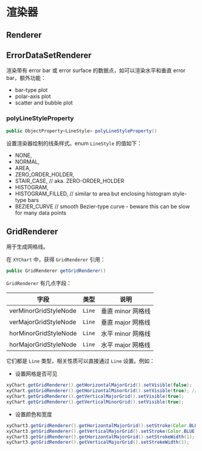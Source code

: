 # 渲染器

## Renderer



## ErrorDataSetRenderer

渲染带有 error bar 或 error surface 的数据点，如可以渲染水平和垂直 error bar，额外功能：

- bar-type plot
- polar-axis plot
- scatter and bubble plot

### polyLineStyleProperty

```java
public ObjectProperty<LineStyle> polyLineStyleProperty()
```

设置渲染器绘制的线条样式。enum `LineStyle` 的值如下：

- NONE,  
- NORMAL,  
- AREA,  
- ZERO_ORDER_HOLDER,  
- STAIR_CASE, // aka. ZERO-ORDER_HOLDER  
- HISTOGRAM,  
- HISTOGRAM_FILLED, // similar to area but enclosing histogram style-type bars  
- BEZIER_CURVE // smooth Bezier-type curve - beware this can be slow for many data points

## GridRenderer

用于生成网格线。

在 `XYChart` 中，获得 `GridRenderer` 引用：

```java
public GridRenderer getGridRenderer()
```

`GridRenderer` 有几点字段：

| 字段                  | 类型   | 说明              |
| --------------------- | ------ | ----------------- |
| verMinorGridStyleNode | `Line` | 垂直 minor 网格线 |
| verMajorGridStyleNode | `Line`   | 垂直 major 网格线 |
| horMinorGridStyleNode | `Line` | 水平 minor 网格线 |
| horMajorGridStyleNode | `Line`   | 水平 major 网格线 |

它们都是 `Line` 类型，相关性质可以直接通过 `Line` 设置。例如：

- 设置网格是否可见

```java
xyChart.getGridRenderer().getHorizontalMajorGrid().setVisible(false);  
xyChart.getGridRenderer().getHorizontalMinorGrid().setVisible(true); // implicit major = true  
xyChart.getGridRenderer().getVerticalMajorGrid().setVisible(true);  
xyChart.getGridRenderer().getVerticalMinorGrid().setVisible(true);
```

- 设置颜色和宽度

```java
xyChart3.getGridRenderer().getHorizontalMajorGrid().setStroke(Color.BLUE);  
xyChart3.getGridRenderer().getVerticalMajorGrid().setStroke(Color.BLUE);  
xyChart3.getGridRenderer().getHorizontalMajorGrid().setStrokeWidth(1);  
xyChart3.getGridRenderer().getVerticalMajorGrid().setStrokeWidth(1);
```

